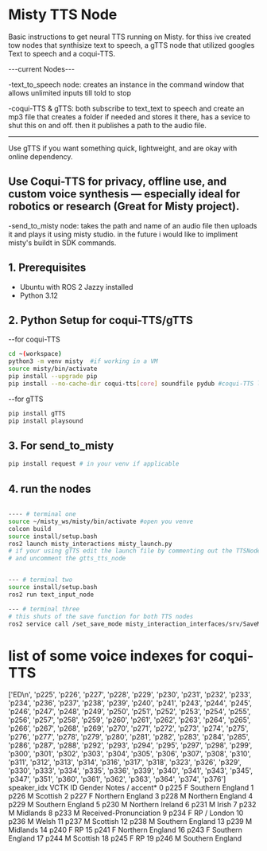# Misty TTS Node

Basic instructions to get neural TTS running on Misty. for thiss ive created tow nodes that synthisize text to speech, a gTTS node that utilized googles Text to speech and a coqui-TTS.

---current Nodes---

-text_to_speech node:
creates an instance in the command window that allows unlimited inputs till told to stop

-coqui-TTS & gTTS:
both subscribe to text_text to speech and create an mp3 file that creates a folder if needed and stores it there, has a sevice to shut this on and off. then it publishes a path to the audio file.

--------------------------------------------------------------------------------------------------------------------------------------------
 Use gTTS if you want something quick, lightweight, and are okay with online dependency.

 Use Coqui-TTS for privacy, offline use, and custom voice synthesis — especially ideal for robotics or research (Great for Misty project).
--------------------------------------------------------------------------------------------------------------------------------------------

-send_to_misty node: 
takes the path and name of an audio file then uploads it and plays it using misty studio. in the future i would like to impliment misty's buildt in SDK commands.

## 1. Prerequisites

* Ubuntu with ROS 2 Jazzy installed
* Python 3.12

## 2. Python Setup for coqui-TTS/gTTS
--for coqui-TTS

```bash
cd ~(workspace)
python3 -m venv misty  #if working in a VM
source misty/bin/activate
pip install --upgrade pip
pip install --no-cache-dir coqui-tts[core] soundfile pydub #coqui-TTS library
```
--for gTTS
```bash
pip install gTTS
pip install playsound
```

## 3. For send_to_misty

``` bash
pip install request # in your venv if applicable
```


## 4. run the nodes


```bash

---- # terminal one
source ~/misty_ws/misty/bin/activate #open you venve
colcon build
source install/setup.bash
ros2 launch misty_interactions misty_launch.py
# if your using gTTS edit the launch file by commenting out the TTSNode 
# and uncomment the gtts_tts_node


--- # terminal two
source install/setup.bash
ros2 run text_input_node

--- # terminal three
# this shuts of the save function for both TTS nodes
ros2 service call /set_save_mode misty_interaction_interfaces/srv/SaveMode "{cache_and_save: false}"

```
# list of some voice indexes for coqui-TTS

['ED\n', 'p225', 'p226', 'p227', 'p228', 'p229', 'p230', 'p231', 'p232', 'p233', 'p234', 'p236', 'p237', 'p238', 'p239', 'p240', 'p241', 'p243', 'p244', 'p245', 'p246', 'p247', 'p248', 'p249', 'p250', 'p251', 'p252', 'p253', 'p254', 'p255', 'p256', 'p257', 'p258', 'p259', 'p260', 'p261', 'p262', 'p263', 'p264', 'p265', 'p266', 'p267', 'p268', 'p269', 'p270', 'p271', 'p272', 'p273', 'p274', 'p275', 'p276', 'p277', 'p278', 'p279', 'p280', 'p281', 'p282', 'p283', 'p284', 'p285', 'p286', 'p287', 'p288', 'p292', 'p293', 'p294', 'p295', 'p297', 'p298', 'p299', 'p300', 'p301', 'p302', 'p303', 'p304', 'p305', 'p306', 'p307', 'p308', 'p310', 'p311', 'p312', 'p313', 'p314', 'p316', 'p317', 'p318', 'p323', 'p326', 'p329', 'p330', 'p333', 'p334', 'p335', 'p336', 'p339', 'p340', 'p341', 'p343', 'p345', 'p347', 'p351', 'p360', 'p361', 'p362', 'p363', 'p364', 'p374', 'p376']
speaker_idx	VCTK ID	Gender	Notes / accent*
0	p225	F	Southern England
1	p226	M	Scottish
2	p227	F	Northern England
3	p228	M	Northern England
4	p229	M	Southern England
5	p230	M	Northern Ireland
6	p231	M	Irish
7	p232	M	Midlands
8	p233	M	Received-Pronunciation
9	p234	F	RP / London
10	p236	M	Welsh
11	p237	M	Scottish
12	p238	M	Southern England
13	p239	M	Midlands
14	p240	F	RP
15	p241	F	Northern England
16	p243	F	Southern England
17	p244	M	Scottish
18	p245	F	RP
19	p246	M	Southern England